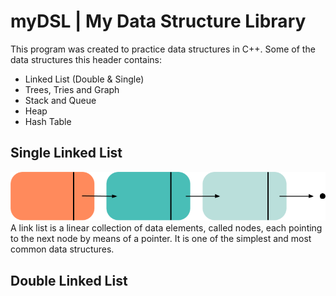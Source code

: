 # myDSL | My Data Structure Library
This program was created to practice data structures in C++.
Some of the data structures this header contains:
* Linked List (Double & Single)
* Trees, Tries and Graph
* Stack and Queue
* Heap
* Hash Table

## Single Linked List
![linked_list_image](single_list.png)
A link list is a linear collection of data elements, called nodes, each pointing to the next node by means of a pointer.
It is one of the simplest and most common data structures.

## Double Linked List


